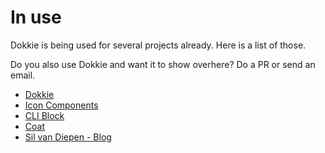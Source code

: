 # In use

Dokkie is being used for several projects already. Here is a list of those.

Do you also use Dokkie and want it to show overhere? Do a PR or send an email.

- [Dokkie](https://dokkie.dev)
- [Icon Components](https://icon-components.svd.im)
- [CLI Block](https://cli-block.svd.im)
- [Coat](https://coat.guyn.nl)
- [Sil van Diepen - Blog](https://blog.silvandiepen.nl)
